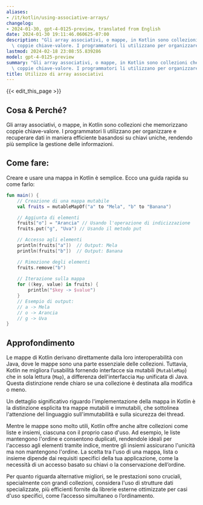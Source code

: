 ```yaml
---
aliases:
- /it/kotlin/using-associative-arrays/
changelog:
- 2024-01-30, gpt-4-0125-preview, translated from English
date: 2024-01-30 19:11:46.060625-07:00
description: "Gli array associativi, o mappe, in Kotlin sono collezioni che memorizzano\
  \ coppie chiave-valore. I programmatori li utilizzano per organizzare e recuperare\u2026"
lastmod: 2024-02-18 23:08:55.839286
model: gpt-4-0125-preview
summary: "Gli array associativi, o mappe, in Kotlin sono collezioni che memorizzano\
  \ coppie chiave-valore. I programmatori li utilizzano per organizzare e recuperare\u2026"
title: Utilizzo di array associativi
---
```


{{< edit_this_page >}}

## Cosa & Perché?

Gli array associativi, o mappe, in Kotlin sono collezioni che memorizzano coppie chiave-valore. I programmatori li utilizzano per organizzare e recuperare dati in maniera efficiente basandosi su chiavi uniche, rendendo più semplice la gestione delle informazioni.

## Come fare:

Creare e usare una mappa in Kotlin è semplice. Ecco una guida rapida su come farlo:

```Kotlin
fun main() {
    // Creazione di una mappa mutabile
    val fruits = mutableMapOf("a" to "Mela", "b" to "Banana")

    // Aggiunta di elementi
    fruits["o"] = "Arancia" // Usando l'operazione di indicizzazione
    fruits.put("g", "Uva") // Usando il metodo put

    // Accesso agli elementi
    println(fruits["a"])  // Output: Mela
    println(fruits["b"])  // Output: Banana

    // Rimozione degli elementi
    fruits.remove("b")
    
    // Iterazione sulla mappa
    for ((key, value) in fruits) {
        println("$key -> $value")
    }
    // Esempio di output:
    // a -> Mela
    // o -> Arancia
    // g -> Uva
}
```

## Approfondimento

Le mappe di Kotlin derivano direttamente dalla loro interoperabilità con Java, dove le mappe sono una parte essenziale delle collezioni. Tuttavia, Kotlin ne migliora l’usabilità fornendo interfacce sia mutabili (`MutableMap`) che in sola lettura (`Map`), a differenza dell'interfaccia `Map` unificata di Java. Questa distinzione rende chiaro se una collezione è destinata alla modifica o meno.

Un dettaglio significativo riguardo l'implementazione della mappa in Kotlin è la distinzione esplicita tra mappe mutabili e immutabili, che sottolinea l'attenzione del linguaggio sull'immutabilità e sulla sicurezza dei thread.

Mentre le mappe sono molto utili, Kotlin offre anche altre collezioni come liste e insiemi, ciascuna con il proprio caso d'uso. Ad esempio, le liste mantengono l'ordine e consentono duplicati, rendendole ideali per l'accesso agli elementi tramite indice, mentre gli insiemi assicurano l'unicità ma non mantengono l'ordine. La scelta tra l'uso di una mappa, lista o insieme dipende dai requisiti specifici della tua applicazione, come la necessità di un accesso basato su chiavi o la conservazione dell’ordine.

Per quanto riguarda alternative migliori, se le prestazioni sono cruciali, specialmente con grandi collezioni, considera l'uso di strutture dati specializzate, più efficienti fornite da librerie esterne ottimizzate per casi d'uso specifici, come l’accesso simultaneo o l’ordinamento.
